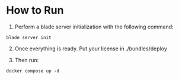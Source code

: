 # How to Run

1. Perform a blade server initialization with the following command:

```blade server init```

2. Once everything is ready. Put your license in ./bundles/deploy

3. Then run:

```docker compose up -d```
